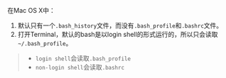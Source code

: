 在Mac OS X中：

1. 默认只有一个`.bash_history`文件，而没有`.bash_profile`和`.bashrc`文件。
2. 打开Terminal，默认的bash是以login shell的形式运行的，所以只会读取`~/.bash_profile`。

> - `login shell`会读取`.bash_profile`
> - `non-login shell`会读取`.bashrc`
